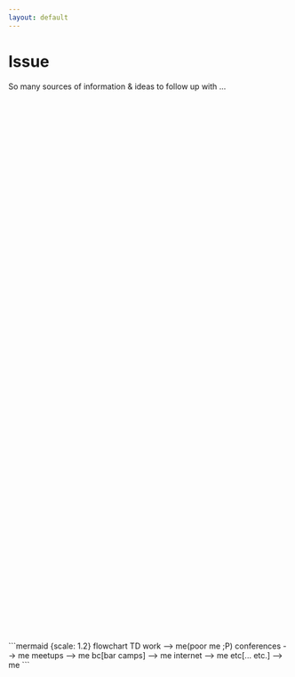 ```yaml
---
layout: default
---
```


# Issue

So many sources of information & ideas to follow up with ...

<div style="min-height: 50vh; display: flex; justify-content: center; align-items: center;">
```mermaid {scale: 1.2}
flowchart TD
    work --> me(poor me ;P)
    conferences --> me
    meetups --> me
    bc[bar camps] --> me
    internet --> me
    etc[... etc.] --> me
```
</div>
